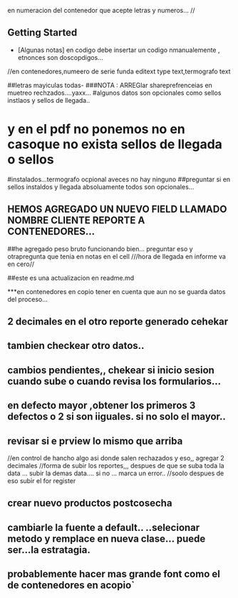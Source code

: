 en numeracion del contenedor que acepte letras y numeros...
//
## Getting Started
- [Algunas notas]
en codigo debe insertar un codigo nmanualemente , 
etnonces son doscopdigos...


//en contenedores,numeero de serie funda editext type text,termografo text
  
##letras mayiculas todas-
###NOTA : ARREGlar shareprefrenceias en muetreo rechzados....yaxx...
#algunos datos son opcionales como sellos instlaos y sellos de llegada..
# y en el pdf no ponemos no en casoque no exista sellos de llegada o sellos
#instalados...termografo ocpional aveces no hay ninguno
##preguntar si en sellos instaldos y llegada absoluamente todos son opcionales...
## HEMOS AGREGADO UN NUEVO FIELD LLAMADO NOMBRE CLIENTE REPORTE A CONTENEDORES...
##he agregado peso bruto funcionando bien...
preguntar eso y otrapregunta que tenia en notas en el cell
///hora de llegada en informe va en cero//


##este es una actualizacion en readme.md


***en contenedores en copio tener en cuenta que aun no se guarda datos del proceso...



## 2 decimales en el otro reporte generado cehekar
## tambien checkear otro datos..

## cambios pendientes,, chekear si inicio sesion cuando sube o cuando revisa los formularios...
## en defecto mayor ,obtener los primeros 3 defectos  o 2 si son iiguales. si no solo el mayor..
## revisar si e prview lo mismo que arriba


//en control de hancho algo asi donde salen rechazados y eso,, agregar 2 decimales 
//forma de subir los reportes,,, despues de que se suba toda la data ... subir la demas data.... si no ... marca un error..
//soolo despues de eso subir el for register
## crear nuevo productos postcosecha 

## cambiarle la fuente a default.. ..selecionar metodo y remplace en nueva clase... puede ser...la estratagia.
## probablemente hacer mas grande font como el de contenedores en acopio`

